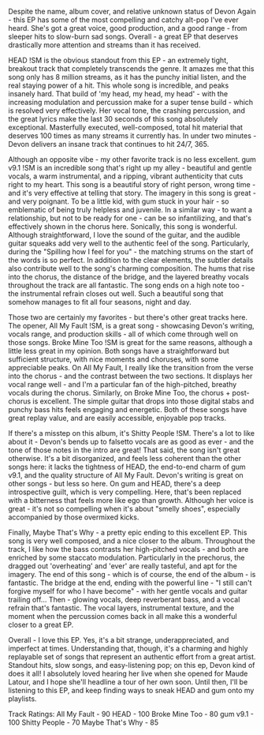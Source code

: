 
Despite the name, album cover, and relative unknown status of Devon Again - this EP has some of the most compelling and catchy alt-pop I've ever heard. She's got a great voice, good production, and a good range - from sleeper hits to slow-burn sad songs. Overall - a great EP that deserves drastically more attention and streams than it has received.

HEAD !SM is the obvious standout from this EP - an extremely tight, breakout track that completely transcends the genre. It amazes me that this song only has 8 million streams, as it has the punchy initial listen, and the real staying power of a hit. This whole song is incredible, and peaks insanely hard. That build of 'my head, my head, my head' - with the increasing modulation and percussion make for a super tense build - which is resolved very effectively. Her vocal tone, the crashing percussion, and the great lyrics make the last 30 seconds of this song absolutely exceptional. Masterfully executed, well-composed, total hit material that deserves 100 times as many streams it currently has. In under two minutes - Devon delivers an insane track that continues to hit 24/7, 365.

Although an opposite vibe - my other favorite track is no less excellent. gum v9.1 !SM is an incredible song that's right up my alley - beautiful and gentle vocals, a warm instrumental, and a ripping, vibrant authenticity that cuts right to my heart. This song is a beautiful story of right person, wrong time - and it's very effective at telling that story. The imagery in this song is great - and very poignant. To be a little kid, with gum stuck in your hair - so emblematic of being truly helpless and juvenile. In a similar way - to want a relationship, but not to be ready for one - can be so infantilizing, and that's effectively shown in the chorus here. Sonically, this song is wonderful. Although straightforward, I love the sound of the guitar, and the audible guitar squeaks add very well to the authentic feel of the song. Particularly, during the "Spilling how I feel for you" - the matching strums on the start of the words is so perfect. In addition to the clear elements, the subtler details also contribute well to the song's charming composition. The hums that rise into the chorus, the distance of the bridge, and the layered breathy vocals throughout the track are all fantastic. The song ends on a high note too - the instrumental refrain closes out well. Such a beautiful song that somehow manages to fit all four seasons, night and day.

Those two are certainly my favorites - but there's other great tracks here. The opener, All My Fault !SM, is a great song - showcasing Devon's writing, vocals range, and production skills - all of which come through well on those songs. Broke Mine Too !SM is great for the same reasons, although a little less great in my opinion. Both songs have a straightforward but sufficient structure, with nice moments and choruses, with some appreciable peaks. On All My Fault, I really like the transition from the verse into the chorus - and the contrast between the two sections. It displays her vocal range well - and I'm a particular fan of the high-pitched, breathy vocals during the chorus. Similarly, on Broke Mine Too, the chorus + post-chorus is excellent. The simple guitar that drops into those digital stabs and punchy bass hits feels engaging and energetic. Both of these songs have great replay value, and are easily accessible, enjoyable pop tracks.

If there's a misstep on this album, it's Shitty People !SM. There's a lot to like about it - Devon's bends up to falsetto vocals are as good as ever - and the tone of those notes in the intro are great! That said, the song isn't great otherwise. It's a bit disorganized, and feels less coherent than the other songs here: it lacks the tightness of HEAD, the end-to-end charm of gum v9.1, and the quality structure of All My Fault. Devon's writing is great on other songs - but less so here. On gum and HEAD, there's a deep introspective guilt, which is very compelling. Here, that's been replaced with a bitterness that feels more like ego than growth. Although her voice is great - it's not so compelling when it's about "smelly shoes", especially accompanied by those overmixed kicks. 

Finally, Maybe That's Why - a pretty epic ending to this excellent EP. This song is very well composed, and a nice closer to the album. Throughout the track, I like how the bass contrasts her high-pitched vocals - and both are enriched by some staccato modulation. Particularly in the prechorus, the dragged out 'overheating' and 'ever' are really tasteful, and apt for the imagery. The end of this song - which is of course, the end of the album - is fantastic. The bridge at the end, ending with the powerful line - "I still can't forgive myself for who I have become" - with her gentle vocals and guitar trailing off... Then - glowing vocals, deep reverberant bass, and a vocal refrain that's fantastic. The vocal layers, instrumental texture, and the moment when the percussion comes back in all make this a wonderful closer to a great EP.

Overall - I love this EP. Yes, it's a bit strange, underappreciated, and imperfect at times. Understanding that, though, it's a charming and highly replayable set of songs that represent an authentic effort from a great artist. Standout hits, slow songs, and easy-listening pop; on this ep, Devon kind of does it all! I absolutely loved hearing her live when she opened for Maude Latour, and I hope she'll headline a tour of her own soon. Until then, I'll be listening to this EP, and keep finding ways to sneak HEAD and gum onto my playlists.


Track Ratings:
All My Fault - 90
HEAD - 100
Broke Mine Too - 80
gum v9.1 - 100
Shitty People - 70
Maybe That's Why - 85
